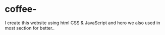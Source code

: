# coffee-
I create this website using html CSS &amp; JavaScript  and hero we also used in most section  for better..
